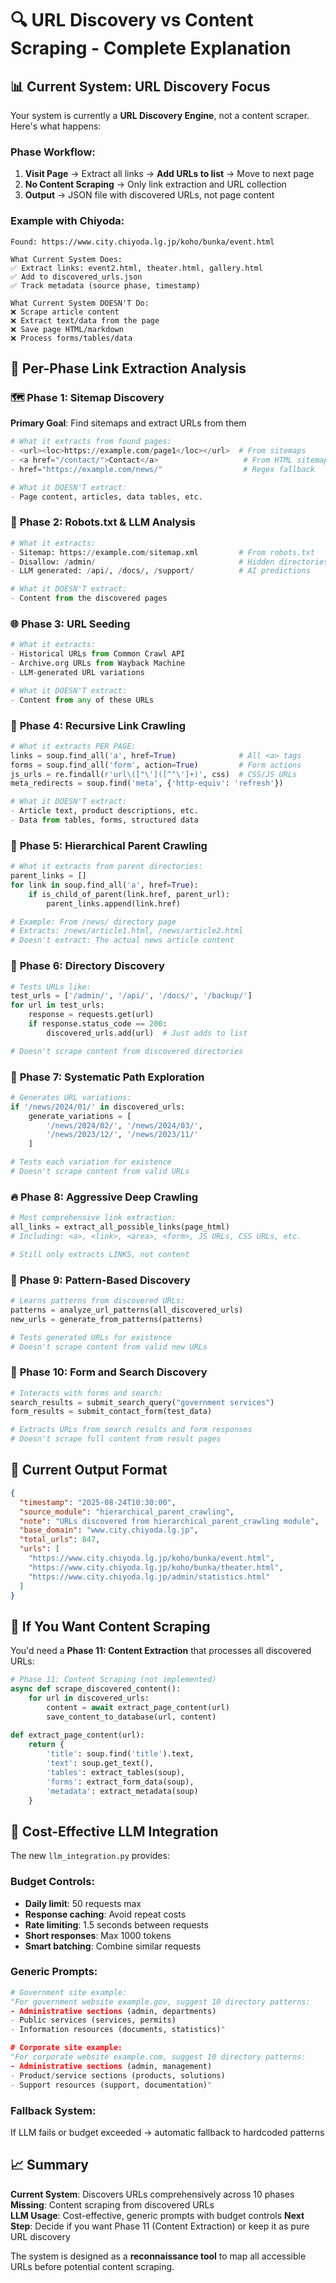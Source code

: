 # 🔍 URL Discovery vs Content Scraping - Complete Explanation

## 📊 **Current System: URL Discovery Focus**

Your system is currently a **URL Discovery Engine**, not a content scraper. Here's what happens:

### **Phase Workflow:**
1. **Visit Page** → Extract all links → **Add URLs to list** → Move to next page
2. **No Content Scraping** → Only link extraction and URL collection
3. **Output** → JSON file with discovered URLs, not page content

### **Example with Chiyoda:**

```
Found: https://www.city.chiyoda.lg.jp/koho/bunka/event.html

What Current System Does:
✅ Extract links: event2.html, theater.html, gallery.html
✅ Add to discovered_urls.json 
✅ Track metadata (source phase, timestamp)

What Current System DOESN'T Do:
❌ Scrape article content
❌ Extract text/data from the page
❌ Save page HTML/markdown
❌ Process forms/tables/data
```

## 🔄 **Per-Phase Link Extraction Analysis**

### 🗺️ **Phase 1: Sitemap Discovery**
**Primary Goal**: Find sitemaps and extract URLs from them
```python
# What it extracts from found pages:
- <url><loc>https://example.com/page1</loc></url>  # From sitemaps
- <a href="/contact/">Contact</a>                   # From HTML sitemaps  
- href="https://example.com/news/"                  # Regex fallback

# What it DOESN'T extract:
- Page content, articles, data tables, etc.
```

### 🤖 **Phase 2: Robots.txt & LLM Analysis**
```python
# What it extracts:
- Sitemap: https://example.com/sitemap.xml         # From robots.txt
- Disallow: /admin/                                # Hidden directories
- LLM generated: /api/, /docs/, /support/          # AI predictions

# What it DOESN'T extract:
- Content from the discovered pages
```

### 🌐 **Phase 3: URL Seeding**
```python
# What it extracts:
- Historical URLs from Common Crawl API
- Archive.org URLs from Wayback Machine  
- LLM-generated URL variations

# What it DOESN'T extract:
- Content from any of these URLs
```

### 🔄 **Phase 4: Recursive Link Crawling**
```python
# What it extracts PER PAGE:
links = soup.find_all('a', href=True)              # All <a> tags
forms = soup.find_all('form', action=True)         # Form actions  
js_urls = re.findall(r'url\(["\']([^"\']+)', css)  # CSS/JS URLs
meta_redirects = soup.find('meta', {'http-equiv': 'refresh'})

# What it DOESN'T extract:
- Article text, product descriptions, etc.
- Data from tables, forms, structured data
```

### 🌳 **Phase 5: Hierarchical Parent Crawling**
```python
# What it extracts from parent directories:
parent_links = []
for link in soup.find_all('a', href=True):
    if is_child_of_parent(link.href, parent_url):
        parent_links.append(link.href)

# Example: From /news/ directory page
# Extracts: /news/article1.html, /news/article2.html
# Doesn't extract: The actual news article content
```

### 📁 **Phase 6: Directory Discovery**
```python
# Tests URLs like:
test_urls = ['/admin/', '/api/', '/docs/', '/backup/']
for url in test_urls:
    response = requests.get(url)
    if response.status_code == 200:
        discovered_urls.add(url)  # Just adds to list

# Doesn't scrape content from discovered directories
```

### 🔎 **Phase 7: Systematic Path Exploration**  
```python
# Generates URL variations:
if '/news/2024/01/' in discovered_urls:
    generate_variations = [
        '/news/2024/02/', '/news/2024/03/',
        '/news/2023/12/', '/news/2023/11/'
    ]

# Tests each variation for existence
# Doesn't scrape content from valid URLs
```

### 🔥 **Phase 8: Aggressive Deep Crawling**
```python
# Most comprehensive link extraction:
all_links = extract_all_possible_links(page_html)
# Including: <a>, <link>, <area>, <form>, JS URLs, CSS URLs, etc.

# Still only extracts LINKS, not content
```

### 🎯 **Phase 9: Pattern-Based Discovery**
```python
# Learns patterns from discovered URLs:
patterns = analyze_url_patterns(all_discovered_urls)
new_urls = generate_from_patterns(patterns)

# Tests generated URLs for existence
# Doesn't scrape content from valid new URLs
```

### 📝 **Phase 10: Form and Search Discovery**
```python
# Interacts with forms and search:
search_results = submit_search_query("government services")
form_results = submit_contact_form(test_data)

# Extracts URLs from search results and form responses
# Doesn't scrape full content from result pages
```

## 💾 **Current Output Format**

```json
{
  "timestamp": "2025-08-24T10:30:00",
  "source_module": "hierarchical_parent_crawling",
  "note": "URLs discovered from hierarchical_parent_crawling module",
  "base_domain": "www.city.chiyoda.lg.jp", 
  "total_urls": 847,
  "urls": [
    "https://www.city.chiyoda.lg.jp/koho/bunka/event.html",
    "https://www.city.chiyoda.lg.jp/koho/bunka/theater.html",
    "https://www.city.chiyoda.lg.jp/admin/statistics.html"
  ]
}
```

## 🚀 **If You Want Content Scraping**

You'd need a **Phase 11: Content Extraction** that processes all discovered URLs:

```python
# Phase 11: Content Scraping (not implemented)
async def scrape_discovered_content():
    for url in discovered_urls:
        content = await extract_page_content(url)
        save_content_to_database(url, content)
        
def extract_page_content(url):
    return {
        'title': soup.find('title').text,
        'text': soup.get_text(),
        'tables': extract_tables(soup),
        'forms': extract_form_data(soup),
        'metadata': extract_metadata(soup)
    }
```

## 🤖 **Cost-Effective LLM Integration**

The new `llm_integration.py` provides:

### **Budget Controls:**
- **Daily limit**: 50 requests max
- **Response caching**: Avoid repeat costs  
- **Rate limiting**: 1.5 seconds between requests
- **Short responses**: Max 1000 tokens
- **Smart batching**: Combine similar requests

### **Generic Prompts:**
```python
# Government site example:
"For government website example.gov, suggest 10 directory patterns:
- Administrative sections (admin, departments)
- Public services (services, permits) 
- Information resources (documents, statistics)"

# Corporate site example:  
"For corporate website example.com, suggest 10 directory patterns:
- Administrative sections (admin, management)
- Product/service sections (products, solutions)
- Support resources (support, documentation)"
```

### **Fallback System:**
If LLM fails or budget exceeded → automatic fallback to hardcoded patterns

## 📈 **Summary**

**Current System**: Discovers URLs comprehensively across 10 phases
**Missing**: Content scraping from discovered URLs  
**LLM Usage**: Cost-effective, generic prompts with budget controls
**Next Step**: Decide if you want Phase 11 (Content Extraction) or keep it as pure URL discovery

The system is designed as a **reconnaissance tool** to map all accessible URLs before potential content scraping.
